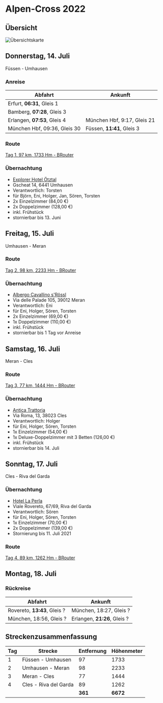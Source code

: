 # Alpen-Cross 2022

## Übersicht

![Übersichtskarte](alpenx-2022-gesamt.avif)

## Donnerstag, 14. Juli

Füssen - Umhausen

### Anreise

| Abfahrt | Ankunft |
| ------- | ------- |
| Erfurt, **06:31**, Gleis 1 | |
| Bamberg, **07:28**, Gleis 3 | |
| Erlangen, **07:53**, Gleis 4 | München Hbf, 9:17, Gleis 21 |
| München Hbf, 09:36, Gleis 30 | Füssen, **11:41**, Gleis 3 |

### Route

[Tag 1, 97 km, 1733 Hm - BRouter](http://brouter.de/brouter-web/#map=11/47.1909/11.0577/osm-mapnik-german_style&lonlats=10.697916,47.570142;10.643005,47.286216;10.794196,47.210153;10.927545,47.139775&profile=fastbike)

### Übernachtung

- [Explorer Hotel Ötztal](https://www.explorer-hotels.com/oetztal/)
- Gscheat 14, 6441 Umhausen
- Verantwortlich: Torsten
- für Björn, Eni, Holger, Jan, Sören, Torsten
- 2x Einzelzimmer (84,00 €)
- 2x Doppelzimmer (128,00 €)
- inkl. Frühstück
- stornierbar bis 13. Juni

## Freitag, 15. Juli

Umhausen - Meran

### Route

[Tag 2, 98 km, 2233 Hm - BRouter](http://brouter.de/brouter-web/#map=10/46.8344/11.3667/osm-mapnik-german_style&lonlats=10.927534,47.139771;10.966244,47.061995;11.16389,46.662115&profile=fastbike)

### Übernachtung

- [Albergo Cavallino s'Rössl](https://www.booking.com/hotel/it/albergo-cavallino-s-rossl.de.html)
- Via delle Palade 105, 39012 Meran
- Verantwortlich: Eni
- für Eni, Holger, Sören, Torsten
- 2x Einzelzimmer (69,00 €)
- 1x Doppelzimmer (110,00 €)
- inkl. Frühstück
- stornierbar bis 1 Tag vor Anreise

## Samstag, 16. Juli

Meran - Cles

### Route

[Tag 3, 77 km, 1444 Hm - BRouter](http://brouter.de/brouter-web/#map=11/46.4986/11.2198/osm-mapnik-german_style&lonlats=11.16389,46.662115;11.172066,46.641072;11.180112,46.628206;11.298409,46.476497;11.257553,46.427674;11.23601,46.410844;11.23498,46.410226;11.195798,46.414337;11.162109,46.419014;11.154943,46.428661;11.033803,46.36507&profile=fastbike)  

### Übernachtung

- [Antica Trattoria](http://www.anticatrattoriacles.com/)
- Via Roma, 13, 38023 Cles 
- Verantwortlich: Holger
- für Eni, Holger, Sören, Torsten
- 1x Einzelzimmer (54,00 €)
- 1x Deluxe-Doppelzimmer mit 3 Betten (126,00 €)
- inkl. Frühstück
- stornierbar bis 14. Juli

## Sonntag, 17. Juli

Cles - Riva del Garda

### Übernachtung

- [Hotel La Perla](http://www.hotellaperla.com/de)
- Viale Rovereto, 67/69, Riva del Garda
- Verantwortlich: Sören
- für Eni, Holger, Sören, Torsten
- 1x Einzelzimmer (70,00 €)
- 2x Doppelzimmer (139,00 €)
- Stornierung bis 11. Juli 2021

### Route

[Tag 4, 89 km, 1262 Hm - BRouter](http://brouter.de/brouter-web/#map=10/46.1499/11.1470/osm-mapnik-german_style&lonlats=11.033717,46.365062;11.062675,46.339104;10.971887,46.146123;10.885048,46.044967;10.950623,46.04074;10.842991,45.884234&profile=fastbike)

## Montag, 18. Juli

### Rückreise

| Abfahrt | Ankunft |
| ------- | ------- |
| Rovereto, **13:43**, Gleis ? | München, 18:27, Gleis ? |
| München, 18:56, Gleis ? | Erlangen, **21:26**, Gleis ? |

## Streckenzusammenfassung

| Tag | Strecke               | Entfernung | Höhenmeter |
| --- | --------------------- | ---------- | ---------- |
| 1   | Füssen - Umhausen     | 97         | 1733       |
| 2   | Umhausen - Meran      | 98         | 2233       |
| 3   | Meran - Cles          | 77         | 1444       |
| 4   | Cles - Riva del Garda | 89         | 1262       |
|     |                       | **361**    | **6672**   |
